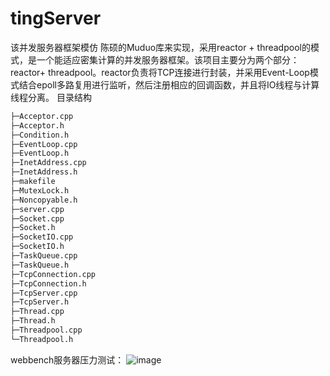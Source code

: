 # tingServer
该并发服务器框架模仿 陈硕的Muduo库来实现，采用reactor + threadpool的模式，是一个能适应密集计算的并发服务器框架。该项目主要分为两个部分：reactor+ threadpool。reactor负责将TCP连接进行封装，并采用Event-Loop模式结合epoll多路复用进行监听，然后注册相应的回调函数，并且将IO线程与计算线程分离。
目录结构
```txt
├─Acceptor.cpp 
├─Acceptor.h 
├─Condition.h 
├─EventLoop.cpp 
├─EventLoop.h 
├─InetAddress.cpp 
├─InetAddress.h 
├─makefile 
├─MutexLock.h 
├─Noncopyable.h 
├─server.cpp 
├─Socket.cpp 
├─Socket.h 
├─SocketIO.cpp 
├─SocketIO.h 
├─TaskQueue.cpp 
├─TaskQueue.h 
├─TcpConnection.cpp 
├─TcpConnection.h 
├─TcpServer.cpp 
├─TcpServer.h 
├─Thread.cpp 
├─Thread.h 
├─Threadpool.cpp 
└─Threadpool.h 
```
webbench服务器压力测试：
![image](https://user-images.githubusercontent.com/43102456/165943088-2339f4b7-c368-41da-86f0-fe8f4a0a5ef9.png)
